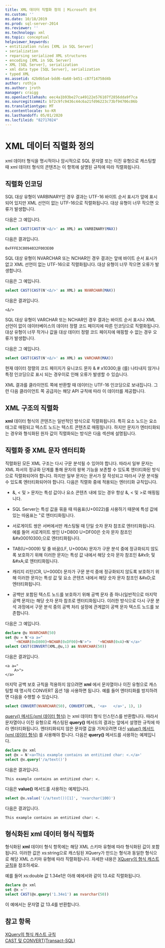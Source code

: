 ```yaml
---
title: XML 데이터 직렬화 정의 | Microsoft 문서
ms.custom: ''
ms.date: 10/18/2019
ms.prod: sql-server-2014
ms.reviewer: ''
ms.technology: xml
ms.topic: conceptual
helpviewer_keywords:
- entitization rules [XML in SQL Server]
- serialization
- reparsing serialized XML structures
- encoding [XML in SQL Server]
- XML [SQL Server], serialization
- xml data type [SQL Server], serialization
- typed XML
ms.assetid: 42b0b5a4-bdd6-4a60-b451-c87f14758d4b
author: rothja
ms.author: jroth
manager: craigg
ms.openlocfilehash: eec4a1b93be27ca49122e576107f2856dda9f7ca
ms.sourcegitcommit: b72c9fc9436c44c6a21fd96223c73bf94706c06b
ms.translationtype: MT
ms.contentlocale: ko-KR
ms.lasthandoff: 05/01/2020
ms.locfileid: "82717024"
---
```

# <a name="define-the-serialization-of-xml-data"></a>XML 데이터 직렬화 정의
  xml 데이터 형식을 명시적이나 암시적으로 SQL 문자열 또는 이진 유형으로 캐스팅할 때 xml 데이터 형식의 콘텐츠는 이 항목에 설명된 규칙에 따라 직렬화됩니다.  
  
## <a name="serialization-encoding"></a>직렬화 인코딩  
 SQL 대상 유형이 VARBINARY인 경우 결과는 UTF-16 바이트 순서 표시가 앞에 표시되어 있지만 XML 선언이 없는 UTF-16으로 직렬화됩니다. 대상 유형이 너무 작으면 오류가 발생합니다.  
  
 다음은 그 예입니다.  
  
```sql
select CAST(CAST(N'<Δ/>' as XML) as VARBINARY(MAX))  
```  
  
 다음은 결과입니다.  
  
```  
0xFFFE3C0094032F003E00  
```  
  
 SQL 대상 유형이 NVARCHAR 또는 NCHAR인 경우 결과는 앞에 바이트 순서 표시가 없고 XML 선언이 없는 UTF-16으로 직렬화됩니다. 대상 유형이 너무 작으면 오류가 발생합니다.  
  
 다음은 그 예입니다.  
  
```sql
select CAST(CAST(N'<Δ/>' as XML) as NVARCHAR(MAX))  
```  
  
 다음은 결과입니다.  
  
```  
<Δ/>  
```  
  
 SQL 대상 유형이 VARCHAR 또는 NCHAR인 경우 결과는 바이트 순서 표시나 XML 선언이 없이 데이터베이스의 데이터 정렬 코드 페이지에 따른 인코딩으로 직렬화됩니다. 대상 유형이 너무 작거나 값을 대상 데이터 정렬 코드 페이지에 매핑할 수 없는 경우 오류가 발생합니다.  
  
 다음은 그 예입니다.  
  
```sql
select CAST(CAST(N'<Δ/>' as XML) as VARCHAR(MAX))  
```  
  
 현재 데이터 정렬의 코드 페이지가 유니코드 문자 & # x10300;을 (를) 나타내지 않거나 특정 인코딩으로 표시 되는 경우이로 인해 오류가 발생할 수 있습니다.  
  
 XML 결과를 클라이언트 쪽에 반환할 때 데이터는 UTF-16 인코딩으로 보내집니다. 그런 다음 클라이언트 쪽 공급자는 해당 API 규칙에 따라 이 데이터를 제공합니다.  
  
## <a name="serialization-of-the-xml-structures"></a>XML 구조의 직렬화  
 **xml** 데이터 형식의 콘텐츠는 일반적인 방식으로 직렬화됩니다. 특히 요소 노드는 요소 태그로 매핑되고 텍스트 노드는 텍스트 콘텐츠로 매핑됩니다. 하지만 문자가 엔터티화되는 경우와 형식화된 원자 값이 직렬화되는 방식은 다음 섹션에 설명됩니다.  
  
## <a name="entitization-of-xml-characters-during-serialization"></a>직렬화 중 XML 문자 엔터티화  
 직렬화된 모든 XML 구조는 다시 구문 분석될 수 있어야 합니다. 따라서 일부 문자는 XML 파서의 정규화 단계를 통해 문자의 왕복 기능을 보존할 수 있도록 엔터티화된 방식으로 직렬화되어야 합니다. 하지만 일부 문자는 문서가 잘 작성되고 따라서 구문 분석될 수 있도록 엔터티화되어야 합니다. 다음은 직렬화 중에 적용되는 엔터티화 규칙입니다.  
  
-   &, \< 및 > 문자는 특성 값이나 요소 콘텐츠 내에 있는 경우 항상 &amp;, &lt; 및 &gt;로 매핑됩니다.  
  
-   SQL Server는 특성 값을 묶을 때 따옴표(U+0022)를 사용하기 때문에 특성 값에 있는 따옴표는 &quot;로 엔터티화됩니다.  
  
-   서로게이트 쌍은 서버에서만 캐스팅될 때 단일 숫자 문자 참조로 엔터티화됩니다. 예를 들어 서로게이트 쌍인 U+D800 U+DF00은 숫자 문자 참조인 &\#x00010300;으로 엔터티화됩니다.  
  
-   TAB(U+0009) 및 줄 바꿈(LF, U+000A) 문자가 구문 분석 중에 정규화되지 않도록 보호하기 위해 이러한 문자는 특성 값 내에서 해당 숫자 문자 참조인 &\#x9; 및 &\#xA;로 엔터티화됩니다.  
  
-   캐리지 리턴(CR, U+000D) 문자가 구문 분석 중에 정규화되지 않도록 보호하기 위해 이러한 문자는 특성 값 및 요소 콘텐츠 내에서 해당 숫자 문자 참조인 &\#xD;로 엔터티화됩니다.  
  
-   공백만 포함된 텍스트 노드를 보호하기 위해 공백 문자 중 하나(일반적으로 마지막 공백 문자)는 해당 숫자 문자 참조로 엔터티화됩니다. 이러한 방식으로 다시 구문 분석 과정에서 구문 분석 중의 공백 처리 설정에 관계없이 공백 문자 텍스트 노드를 보존합니다.  
  
 다음은 그 예입니다.  
  
```sql
declare @u NVARCHAR(50)  
set @u = N'<a a="  
    '+NCHAR(0xD800)+NCHAR(0xDF00)+N'>">   '+NCHAR(0xA)+N'</a>'  
select CAST(CONVERT(XML,@u,1) as NVARCHAR(50))  
```  
  
 다음은 결과입니다.  
  
```  
<a a="  
    𐌀>">     
</a>  
```  
  
 마지막 공백 보호 규칙을 적용하지 않으려면 **xml** 에서 문자열이나 이진 유형으로 캐스팅할 때 명시적 CONVERT 옵션 1을 사용하면 됩니다. 예를 들어 엔터티화를 방지하려면 다음을 수행할 수 있습니다.  
  
```sql
select CONVERT(NVARCHAR(50), CONVERT(XML, '<a>   </a>', 1), 1)  
```  
  
 [query() 메서드(xml 데이터 형식)](/sql/t-sql/xml/query-method-xml-data-type) 는 xml 데이터 형식 인스턴스를 반환합니다. 따라서 문자열이나 이진 유형으로 캐스팅된 **query()** 메서드의 결과는 앞에서 설명한 규칙에 따라 엔터티화됩니다. 엔터티화되지 않은 문자열 값을 가져오려면 대신 [value() 메서드(xml 데이터 형식)](/sql/t-sql/xml/value-method-xml-data-type) 를 사용해야 합니다. 다음은 **query()** 메서드를 사용하는 예제입니다.  
  
```sql
declare @x xml  
set @x = N'<a>This example contains an entitized char: <.</a>'  
select @x.query('/a/text()')  
```  
  
 다음은 결과입니다.  
  
```  
This example contains an entitized char: <.  
```  
  
 다음은 **value()** 메서드를 사용하는 예제입니다.  
  
```sql
select @x.value('(/a/text())[1]', 'nvarchar(100)')  
```  
  
 다음은 결과입니다.  
  
```  
This example contains an entitized char: <.  
```  
  
## <a name="serializing-a-typed-xml-data-type"></a>형식화된 xml 데이터 형식 직렬화  
 형식화된 **xml** 데이터 형식 항목에는 해당 XML 스키마 유형에 따라 형식화된 값이 포함됩니다. 이러한 값은 xs:string으로 캐스팅된 XQuery가 만드는 형식과 동일한 형식으로 해당 XML 스키마 유형에 따라 직렬화됩니다. 자세한 내용은 [XQuery의 형식 캐스트 규칙](/sql/xquery/type-casting-rules-in-xquery)을 참조하세요.  
  
 예를 들어 xs:double 값 1.34e1은 아래 예에서와 같이 13.4로 직렬화됩니다.  
  
```sql
declare @x xml  
set @x =''  
select CAST(@x.query('1.34e1') as nvarchar(50))  
```  
  
 이 예에서는 문자열 값 13.4를 반환합니다.  
  
## <a name="see-also"></a>참고 항목  
 [XQuery의 형식 캐스트 규칙](/sql/xquery/type-casting-rules-in-xquery)   
 [CAST 및 CONVERT&#40;Transact-SQL&#41;](/sql/t-sql/functions/cast-and-convert-transact-sql)  
  
  
